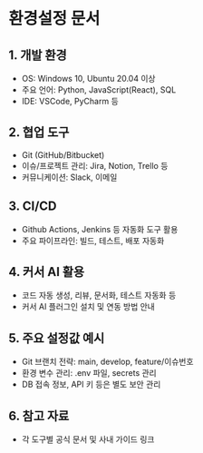 # 환경설정 문서

## 1. 개발 환경
- OS: Windows 10, Ubuntu 20.04 이상
- 주요 언어: Python, JavaScript(React), SQL
- IDE: VSCode, PyCharm 등

## 2. 협업 도구
- Git (GitHub/Bitbucket)
- 이슈/프로젝트 관리: Jira, Notion, Trello 등
- 커뮤니케이션: Slack, 이메일

## 3. CI/CD
- Github Actions, Jenkins 등 자동화 도구 활용
- 주요 파이프라인: 빌드, 테스트, 배포 자동화

## 4. 커서 AI 활용
- 코드 자동 생성, 리뷰, 문서화, 테스트 자동화 등
- 커서 AI 플러그인 설치 및 연동 방법 안내

## 5. 주요 설정값 예시
- Git 브랜치 전략: main, develop, feature/이슈번호
- 환경 변수 관리: .env 파일, secrets 관리
- DB 접속 정보, API 키 등은 별도 보안 관리

## 6. 참고 자료
- 각 도구별 공식 문서 및 사내 가이드 링크 